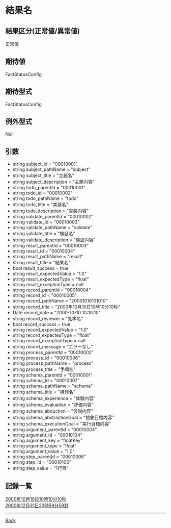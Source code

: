 # 結果名
## 結果区分(正常値/異常値)
正常値
## 期待値
FactStatusConfig
## 期待型式
FactStatusConfig
## 例外型式
Null
## 引数
- string subject_id = "00010001"
- string subject_pathName = "subject"
- string subject_title = "主題名"
- string subject_description = "主題内容"
- string todo_parentId = "00010001"
- string todo_id = "00010002"
- string todo_pathName = "todo"
- string todo_title = "実装名"
- string todo_description = "実装内容"
- string validate_parentId = "00010002"
- string validate_id = "00010003"
- string validate_pathName = "validate"
- string validate_title = "検証名"
- string validate_description = "検証内容"
- string result_parentId = "00010003"
- string result_id = "00010004"
- string result_pathName = "result"
- string result_title = "結果名"
- bool result_success = true
- string result_expectedValue = "1.0"
- string result_expectedType = "float"
- string result_exceptionType = null
- string record_parentId = "00010004"
- string record_id = "00010005"
- string record_pathName = "20001010101010"
- string record_title = "2000年10月10日10時10分10秒"
- Date record_date = "2000-10-10 10:10:10"
- string record_reviewer = "見本名"
- bool record_success = true
- string record_expectedValue = "1.0"
- string record_expectedType = "float"
- string record_exceptionType = null
- string record_message = "エラーなし"
- string process_parentId = "00010002"
- string process_id = "00010006"
- string process_pathName = "process"
- string process_title = "手順名"
- string schema_parentId = "00010001"
- string schema_Id = "00010007"
- string schema_pathName = "schema"
- string schema_title = "構想名"
- string schema_experience = "体験内容"
- string schema_evaluation = "評価内容"
- string schema_abduction = "仮説内容"
- string schema_abstractionGoal = "抽象目標内容"
- string schema_executionGoal = "実行目標内容"
- string argument_parentId = "00010004"
- string argument_id = "00010104"
- string argument_key = "floatKey"
- string argument_type = "float"
- string argument_value = "1.0"
- string step_parentId = "00010006"
- string step_id = "00010106"
- string step_value = "1行目"

## 記録一覧
[2000年10月10日10時10分10秒](./20001010101010/README.md)  
[2000年12月31日23時59分59秒](./20001231235959/README.md)  

---
[Back](../README.md)  